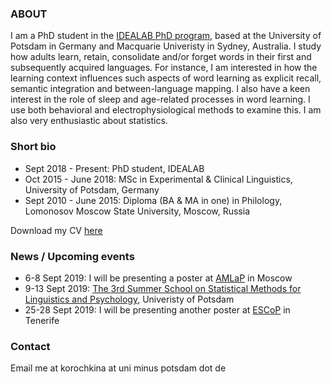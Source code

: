 ### ABOUT

I am a PhD student in the [IDEALAB PhD program](https://phd-idealab.com/), based at the University of Potsdam in Germany and Macquarie Univeristy in Sydney, Australia. I study how adults learn, retain, consolidate and/or forget words in their first and subsequently acquired languages. For instance, I am interested in how the learning context influences such aspects of word learning as explicit recall, semantic integration and between-language mapping. I also have a keen interest in the role of sleep and age-related processes in word learning. I use both behavioral and electrophysiological methods to examine this. I am also very enthusiastic about statistics.

### Short bio

* Sept 2018 - Present: PhD student, IDEALAB
* Oct 2015 - June 2018: MSc in Experimental & Clinical Linguistics, University of Potsdam, Germany
* Sept 2010 - June 2015: Diploma (BA & MA in one) in Philology, Lomonosov Moscow State University, Moscow, Russia

Download my CV [here](CVacademic.pdf)

### News / Upcoming events

* 6-8 Sept 2019: I will be presenting a poster at [AMLaP](https://neuro.hse.ru/amlap2019/) in Moscow
* 9-13 Sept 2019: [The 3rd Summer School on Statistical Methods for Linguistics and Psychology](https://vasishth.github.io/smlp2019/), Univeristy of Potsdam
* 25-28 Sept 2019: I will be presenting another poster at [ESCoP](https://escop2019.webs.ull.es/) in Tenerife

### Contact

Email me at korochkina at uni minus potsdam dot de
